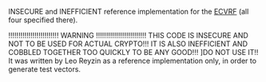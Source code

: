 INSECURE and INEFFICIENT reference implementation for the [ECVRF](https://tools.ietf.org/html/draft-irtf-cfrg-vrf-02) (all four specified there).

!!!!!!!!!!!!!!!!!!!!!!!!! WARNING !!!!!!!!!!!!!!!!!!!!!!!!!
THIS CODE IS INSECURE AND NOT TO BE USED FOR ACTUAL CRYPTO!!!
IT IS ALSO INEFFICIENT AND COBBLED TOGETHER TOO QUICKLY TO BE ANY GOOD!!! 
]DO NOT USE IT!!
It was written by Leo Reyzin as a reference implementation only, in order to generate test vectors.
